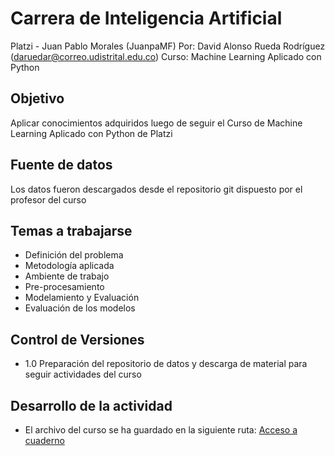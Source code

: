 # Carrera de Inteligencia Artificial
Platzi - Juan Pablo Morales (JuanpaMF)
Por: David Alonso Rueda Rodríguez (daruedar@correo.udistrital.edu.co)
Curso: Machine Learning Aplicado con Python

## Objetivo

Aplicar conocimientos adquiridos luego de seguir el Curso de Machine Learning Aplicado con Python de Platzi

## Fuente de datos

Los datos fueron descargados desde el repositorio git dispuesto por el profesor del curso

## Temas a trabajarse

- Definición del problema
- Metodología aplicada
- Ambiente de trabajo
- Pre-procesamiento
- Modelamiento y Evaluación
- Evaluación de los modelos

## Control de Versiones

- 1.0 Preparación del repositorio de datos y descarga de material para seguir actividades del curso

## Desarrollo de la actividad

- El archivo del curso se ha guardado en la siguiente ruta: [Acceso a cuaderno](/nb/Pl_ML_DesarrolloActividad.ipynb)